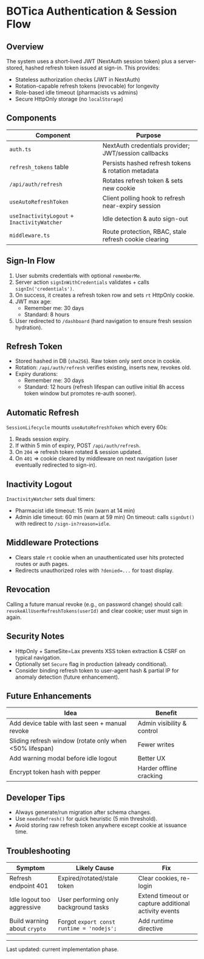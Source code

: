 # BOTica Authentication & Session Flow

## Overview

The system uses a short-lived JWT (NextAuth session token) plus a server-stored, hashed refresh token issued at sign-in. This provides:

- Stateless authorization checks (JWT in NextAuth)
- Rotation-capable refresh tokens (revocable) for longevity
- Role-based idle timeout (pharmacists vs admins)
- Secure HttpOnly storage (no `localStorage`)

## Components

| Component                                   | Purpose                                               |
| ------------------------------------------- | ----------------------------------------------------- |
| `auth.ts`                                   | NextAuth credentials provider; JWT/session callbacks  |
| `refresh_tokens` table                      | Persists hashed refresh tokens & rotation metadata    |
| `/api/auth/refresh`                         | Rotates refresh token & sets new cookie               |
| `useAutoRefreshToken`                       | Client polling hook to refresh near-expiry session    |
| `useInactivityLogout` + `InactivityWatcher` | Idle detection & auto sign-out                        |
| `middleware.ts`                             | Route protection, RBAC, stale refresh cookie clearing |

## Sign-In Flow

1. User submits credentials with optional `rememberMe`.
2. Server action `signInWithCredentials` validates + calls `signIn('credentials')`.
3. On success, it creates a refresh token row and sets `rt` HttpOnly cookie.
4. JWT max age:
   - Remember me: 30 days
   - Standard: 8 hours
5. User redirected to `/dashboard` (hard navigation to ensure fresh session hydration).

## Refresh Token

- Stored hashed in DB (`sha256`). Raw token only sent once in cookie.
- Rotation: `/api/auth/refresh` verifies existing, inserts new, revokes old.
- Expiry durations:
  - Remember me: 30 days
  - Standard: 12 hours (refresh lifespan can outlive initial 8h access token window but promotes re-auth sooner).

## Automatic Refresh

`SessionLifecycle` mounts `useAutoRefreshToken` which every 60s:

1. Reads session expiry.
2. If within 5 min of expiry, POST `/api/auth/refresh`.
3. On `204` => refresh token rotated & session updated.
4. On `401` => cookie cleared by middleware on next navigation (user eventually redirected to sign-in).

## Inactivity Logout

`InactivityWatcher` sets dual timers:

- Pharmacist idle timeout: 15 min (warn at 14 min)
- Admin idle timeout: 60 min (warn at 59 min)
  On timeout: calls `signOut()` with redirect to `/sign-in?reason=idle`.

## Middleware Protections

- Clears stale `rt` cookie when an unauthenticated user hits protected routes or auth pages.
- Redirects unauthorized roles with `?denied=...` for toast display.

## Revocation

Calling a future manual revoke (e.g., on password change) should call:
`revokeAllUserRefreshTokens(userId)` and clear cookie; user must sign in again.

## Security Notes

- HttpOnly + SameSite=Lax prevents XSS token extraction & CSRF on typical navigation.
- Optionally set `Secure` flag in production (already conditional).
- Consider binding refresh token to user-agent hash & partial IP for anomaly detection (future enhancement).

## Future Enhancements

| Idea                                                    | Benefit                    |
| ------------------------------------------------------- | -------------------------- |
| Add device table with last seen + manual revoke         | Admin visibility & control |
| Sliding refresh window (rotate only when <50% lifespan) | Fewer writes               |
| Add warning modal before idle logout                    | Better UX                  |
| Encrypt token hash with pepper                          | Harder offline cracking    |

## Developer Tips

- Always generate/run migration after schema changes.
- Use `needsRefresh()` for quick heuristic (5 min threshold).
- Avoid storing raw refresh token anywhere except cookie at issuance time.

## Troubleshooting

| Symptom                      | Likely Cause                              | Fix                                                  |
| ---------------------------- | ----------------------------------------- | ---------------------------------------------------- |
| Refresh endpoint 401         | Expired/rotated/stale token               | Clear cookies, re-login                              |
| Idle logout too aggressive   | User performing only background tasks     | Extend timeout or capture additional activity events |
| Build warning about `crypto` | Forgot `export const runtime = 'nodejs';` | Add runtime directive                                |

---

Last updated: current implementation phase.

